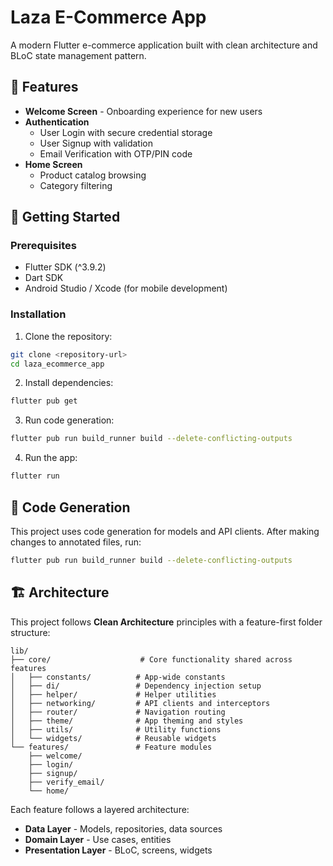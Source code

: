 # Laza E-Commerce App

A modern Flutter e-commerce application built with clean architecture and BLoC state management pattern.

## 📱 Features

- **Welcome Screen** - Onboarding experience for new users
- **Authentication**
  - User Login with secure credential storage
  - User Signup with validation
  - Email Verification with OTP/PIN code
- **Home Screen**
  - Product catalog browsing
  - Category filtering

## 🚀 Getting Started

### Prerequisites
- Flutter SDK (^3.9.2)
- Dart SDK
- Android Studio / Xcode (for mobile development)

### Installation

1. Clone the repository:
```bash
git clone <repository-url>
cd laza_ecommerce_app
```

2. Install dependencies:
```bash
flutter pub get
```

3. Run code generation:
```bash
flutter pub run build_runner build --delete-conflicting-outputs
```

4. Run the app:
```bash
flutter run
```

## 🔧 Code Generation

This project uses code generation for models and API clients. After making changes to annotated files, run:

```bash
flutter pub run build_runner build --delete-conflicting-outputs
```

## 🏗️ Architecture

This project follows **Clean Architecture** principles with a feature-first folder structure:

```
lib/
├── core/                    # Core functionality shared across features
│   ├── constants/          # App-wide constants
│   ├── di/                 # Dependency injection setup
│   ├── helper/             # Helper utilities
│   ├── networking/         # API clients and interceptors
│   ├── router/             # Navigation routing
│   ├── theme/              # App theming and styles
│   ├── utils/              # Utility functions
│   └── widgets/            # Reusable widgets
└── features/               # Feature modules
    ├── welcome/
    ├── login/
    ├── signup/
    ├── verify_email/
    └── home/
```

Each feature follows a layered architecture:
- **Data Layer** - Models, repositories, data sources
- **Domain Layer** - Use cases, entities
- **Presentation Layer** - BLoC, screens, widgets



